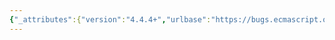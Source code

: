 ```yaml
---
{"_attributes":{"version":"4.4.4+","urlbase":"https://bugs.ecmascript.org/","maintainer":"dherman@mozilla.com"},"bug":{"bug_id":2917,"creation_ts":"2014-05-29 10:31:00 -0700","short_desc":"5.1.5: incorrect IterationStatement expansion","delta_ts":"2014-07-18 14:29:54 -0700","product":"Draft for 6th Edition","component":"technical issue","version":"Rev 25: May 22, 2014 Draft","rep_platform":"All","op_sys":"All","bug_status":"RESOLVED","resolution":"FIXED","priority":"Normal","bug_severity":"minor","everconfirmed":true,"reporter":{"uid":"gupta.rajagopal","name":"guptha"},"assigned_to":{"uid":"allen","name":"Allen Wirfs-Brock"},"cc":["gupta.rajagopal","jorendorff"],"long_desc":[{"commentid":8667,"comment_count":0,"who":{"uid":"gupta.rajagopal","name":"guptha"},"bug_when":"2014-05-29 10:31:28 -0700","thetext":"In section 5.1.5, there are missing semi-colons.\nIterationStatement :\nfor ( LexicalDeclaration Expressionopt ; Expressionopt ) Statement\nis a convenient abbreviation for:\nIterationStatement :\nfor ( LexicalDeclaration Expressionopt ) Statement\nfor ( LexicalDeclaration Expression ; Expressionopt ) Statement\nwhich in turn is an abbreviation for:\nIterationStatement :\nfor ( LexicalDeclaration ) Statement\nfor ( LexicalDeclaration Expression) Statement\nfor ( LexicalDeclaration Expression ; ;) Statement\nfor ( LexicalDeclaration Expression ; Expression) Statement\n\nshould be:\n\nIterationStatement :\nfor ( LexicalDeclaration Expressionopt ; Expressionopt ) Statement\nis a convenient abbreviation for:\nIterationStatement :\nfor ( LexicalDeclaration ; Expressionopt ) Statement\nfor ( LexicalDeclaration Expression ; Expressionopt ) Statement\nwhich in turn is an abbreviation for:\nIterationStatement :\nfor ( LexicalDeclaration ; ) Statement\nfor ( LexicalDeclaration ; Expression) Statement\nfor ( LexicalDeclaration Expression ;) Statement\nfor ( LexicalDeclaration Expression ; Expression) Statement"},{"commentid":8668,"comment_count":1,"who":{"uid":"jorendorff","name":"Jason Orendorff"},"bug_when":"2014-05-29 10:54:34 -0700","thetext":"Allen, Guptha is working at Mozilla in Mountain View. We're working together and he might decide to implement some new ES6 features for us.\n\nGuptha, Allen is the editor of the ECMAScript Language Specification. He also works for Mozilla."},{"commentid":9170,"comment_count":2,"who":{"uid":"allen","name":"Allen Wirfs-Brock"},"bug_when":"2014-07-12 09:23:23 -0700","thetext":"fixed in rev26 editor's draft"},{"commentid":9275,"comment_count":3,"who":{"uid":"allen","name":"Allen Wirfs-Brock"},"bug_when":"2014-07-18 14:29:54 -0700","thetext":"in rev26"}]}}
---
```

